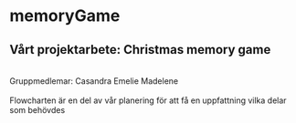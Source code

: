 # memoryGame

<h2><b>Vårt projektarbete: Christmas memory game</b></h2>
<br>
Gruppmedlemar: 
Casandra
Emelie
Madelene
<br>
<br>
Flowcharten är en del av vår planering för att få en uppfattning vilka delar som behövdes
